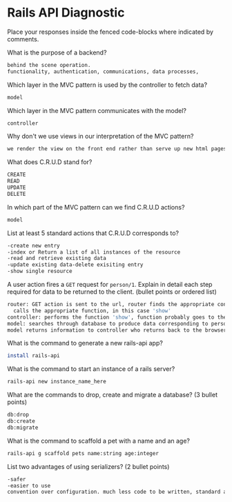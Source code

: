 # Rails API Diagnostic

Place your responses inside the fenced code-blocks where indicated by comments.


What is the purpose of a backend?

```bash
behind the scene operation.
functionality, authentication, communications, data processes, 
```

Which layer in the MVC pattern is used by the controller to fetch data?

```bash
model
```

Which layer in the MVC pattern communicates with the model?

```bash
controller
```

Why don't we use views in our interpretation of the MVC pattern?

```bash
we render the view on the front end rather than serve up new html pages
```

What does C.R.U.D stand for?

```bash
CREATE
READ
UPDATE
DELETE
```

In which part of the MVC pattern can we find C.R.U.D actions?

```bash
model
```
List at least 5 standard actions that C.R.U.D corresponds to?

```bash
-create new entry
-index or Return a list of all instances of the resource
-read and retrieve existing data
-update existing data-delete exisiting entry
-show single resource
```

A user action fires a `GET` request for `person/1`. Explain in detail each step
required for data to be returned to the client. (bullet points or ordered list)

```bash
router: GET action is sent to the url, router finds the appropriate controller
  calls the appropriate function, in this case 'show'
controller: performs the function 'show', function probably goes to the model
model: searches through database to produce data corresponding to person 1
model returns information to controller who returns back to the browser or client
```

What is the command to generate a new rails-api app?

```bash
install rails-api
```

What is the command to start an instance of a rails server?

```bash
rails-api new instance_name_here
```

What are the commands to drop, create and migrate a database? (3 bullet points)

```bash
db:drop
db:create
db:migrate
```

What is the command to scaffold a pet with a name and an age?

```bash
rails-api g scaffold pets name:string age:integer
```

List two advantages of using serializers? (2 bullet points)

```bash
-safer
-easier to use
convention over configuration. much less code to be written, standard and easier to follow along
```
